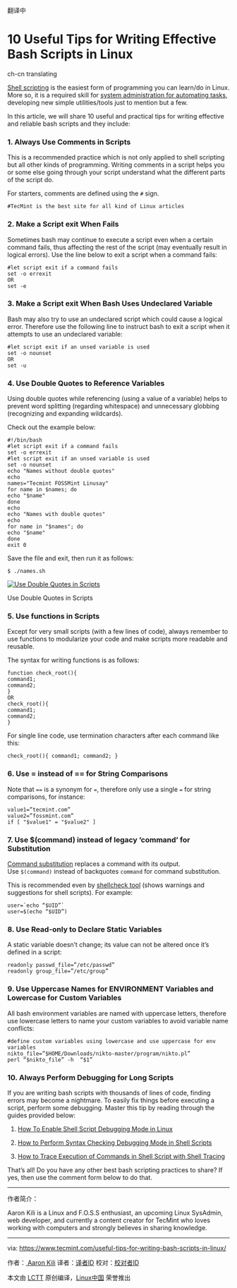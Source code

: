 翻译中

10 Useful Tips for Writing Effective Bash Scripts in Linux
============================================================
ch-cn translating

[Shell scripting][4] is the easiest form of programming you can learn/do in Linux. More so, it is a required skill for [system administration for automating tasks][5], developing new simple utilities/tools just to mention but a few.

In this article, we will share 10 useful and practical tips for writing effective and reliable bash scripts and they include:

### 1\. Always Use Comments in Scripts

This is a recommended practice which is not only applied to shell scripting but all other kinds of programming. Writing comments in a script helps you or some else going through your script understand what the different parts of the script do.

For starters, comments are defined using the `#` sign.

```
#TecMint is the best site for all kind of Linux articles
```

### 2\. Make a Script exit When Fails

Sometimes bash may continue to execute a script even when a certain command fails, thus affecting the rest of the script (may eventually result in logical errors). Use the line below to exit a script when a command fails:

```
#let script exit if a command fails
set -o errexit 
OR
set -e
```

### 3\. Make a Script exit When Bash Uses Undeclared Variable

Bash may also try to use an undeclared script which could cause a logical error. Therefore use the following line to instruct bash to exit a script when it attempts to use an undeclared variable:

```
#let script exit if an unsed variable is used
set -o nounset
OR
set -u
```

### 4\. Use Double Quotes to Reference Variables

Using double quotes while referencing (using a value of a variable) helps to prevent word splitting (regarding whitespace) and unnecessary globbing (recognizing and expanding wildcards).

Check out the example below:

```
#!/bin/bash
#let script exit if a command fails
set -o errexit 
#let script exit if an unsed variable is used
set -o nounset
echo "Names without double quotes" 
echo
names="Tecmint FOSSMint Linusay"
for name in $names; do
echo "$name"
done
echo
echo "Names with double quotes" 
echo
for name in "$names"; do
echo "$name"
done
exit 0
```

Save the file and exit, then run it as follows:

```
$ ./names.sh
```
 [![Use Double Quotes in Scripts](https://www.tecmint.com/wp-content/uploads/2017/05/Use-Double-Quotes-in-Scripts.png)][6] 

Use Double Quotes in Scripts

### 5\. Use functions in Scripts

Except for very small scripts (with a few lines of code), always remember to use functions to modularize your code and make scripts more readable and reusable.

The syntax for writing functions is as follows:

```
function check_root(){
command1; 
command2;
}
OR
check_root(){
command1; 
command2;
}
```

For single line code, use termination characters after each command like this:

```
check_root(){ command1; command2; }
```

### 6\. Use = instead of == for String Comparisons

Note that `==` is a synonym for `=`, therefore only use a single `=` for string comparisons, for instance:

```
value1=”tecmint.com”
value2=”fossmint.com”
if [ "$value1" = "$value2" ]
```

### 7\. Use $(command) instead of legacy ‘command’ for Substitution

[Command substitution][7] replaces a command with its output. Use `$(command)` instead of backquotes ``command`` for command substitution.

This is recommended even by [shellcheck tool][8] (shows warnings and suggestions for shell scripts). For example:

```
user=`echo “$UID”`
user=$(echo “$UID”)
```

### 8\. Use Read-only to Declare Static Variables

A static variable doesn’t change; its value can not be altered once it’s defined in a script:

```
readonly passwd_file=”/etc/passwd”
readonly group_file=”/etc/group”
```

### 9\. Use Uppercase Names for ENVIRONMENT Variables and Lowercase for Custom Variables

All bash environment variables are named with uppercase letters, therefore use lowercase letters to name your custom variables to avoid variable name conflicts:

```
#define custom variables using lowercase and use uppercase for env variables
nikto_file=”$HOME/Downloads/nikto-master/program/nikto.pl”
perl “$nikto_file” -h  “$1”
```

### 10\. Always Perform Debugging for Long Scripts

If you are writing bash scripts with thousands of lines of code, finding errors may become a nightmare. To easily fix things before executing a script, perform some debugging. Master this tip by reading through the guides provided below:

1.  [How To Enable Shell Script Debugging Mode in Linux][1]

2.  [How to Perform Syntax Checking Debugging Mode in Shell Scripts][2]

3.  [How to Trace Execution of Commands in Shell Script with Shell Tracing][3]

That’s all! Do you have any other best bash scripting practices to share? If yes, then use the comment form below to do that.

--------------------------------------------------------------------------------

作者简介：


Aaron Kili is a Linux and F.O.S.S enthusiast, an upcoming Linux SysAdmin, web developer, and currently a content creator for TecMint who loves working with computers and strongly believes in sharing knowledge.

----------------

via: https://www.tecmint.com/useful-tips-for-writing-bash-scripts-in-linux/

作者：[ Aaron Kili][a]
译者：[译者ID](https://github.com/译者ID)
校对：[校对者ID](https://github.com/校对者ID)

本文由 [LCTT](https://github.com/LCTT/TranslateProject) 原创编译，[Linux中国](https://linux.cn/) 荣誉推出

[a]:https://www.tecmint.com/author/aaronkili/
[1]:https://www.tecmint.com/enable-shell-debug-mode-linux/
[2]:https://www.tecmint.com/check-syntax-in-shell-script/
[3]:https://www.tecmint.com/trace-shell-script-execution-in-linux/
[4]:https://www.tecmint.com/category/bash-shell/
[5]:https://www.tecmint.com/using-shell-script-to-automate-linux-system-maintenance-tasks/
[6]:https://www.tecmint.com/wp-content/uploads/2017/05/Use-Double-Quotes-in-Scripts.png
[7]:https://www.tecmint.com/assign-linux-command-output-to-variable/
[8]:https://www.tecmint.com/shellcheck-shell-script-code-analyzer-for-linux/
